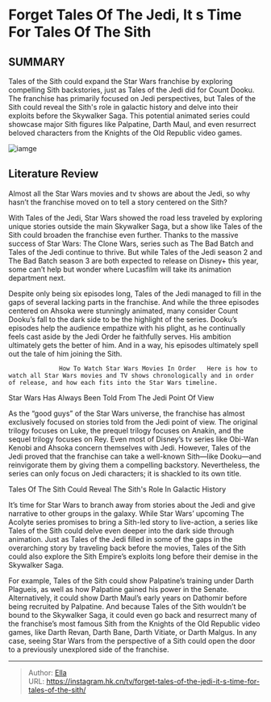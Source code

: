 # Forget Tales Of The Jedi, It s Time For Tales Of The Sith


## SUMMARY 



  Tales of the Sith could expand the Star Wars franchise by exploring compelling Sith backstories, just as Tales of the Jedi did for Count Dooku.   The franchise has primarily focused on Jedi perspectives, but Tales of the Sith could reveal the Sith&#39;s role in galactic history and delve into their exploits before the Skywalker Saga.   This potential animated series could showcase major Sith figures like Palpatine, Darth Maul, and even resurrect beloved characters from the Knights of the Old Republic video games.  

![iamge](https://static1.srcdn.com/wordpress/wp-content/uploads/2024/01/star-wars-tales-sith-time.JPG)

## Literature Review
Almost all the Star Wars movies and tv shows are about the Jedi, so why hasn’t the franchise moved on to tell a story centered on the Sith?




With Tales of the Jedi, Star Wars showed the road less traveled by exploring unique stories outside the main Skywalker Saga, but a show like Tales of the Sith could broaden the franchise even further. Thanks to the massive success of Star Wars: The Clone Wars, series such as The Bad Batch and Tales of the Jedi continue to thrive. But while Tales of the Jedi season 2 and The Bad Batch season 3 are both expected to release on Disney&#43; this year, some can’t help but wonder where Lucasfilm will take its animation department next.




Despite only being six episodes long, Tales of the Jedi managed to fill in the gaps of several lacking parts in the franchise. And while the three episodes centered on Ahsoka were stunningly animated, many consider Count Dooku’s fall to the dark side to be the highlight of the series. Dooku’s episodes help the audience empathize with his plight, as he continually feels cast aside by the Jedi Order he faithfully serves. His ambition ultimately gets the better of him. And in a way, his episodes ultimately spell out the tale of him joining the Sith.

                  How To Watch Star Wars Movies In Order   Here is how to watch all Star Wars movies and TV shows chronologically and in order of release, and how each fits into the Star Wars timeline.    


 Star Wars Has Always Been Told From The Jedi Point Of View 
         




As the “good guys” of the Star Wars universe, the franchise has almost exclusively focused on stories told from the Jedi point of view. The original trilogy focuses on Luke, the prequel trilogy focuses on Anakin, and the sequel trilogy focuses on Rey. Even most of Disney’s tv series like Obi-Wan Kenobi and Ahsoka concern themselves with Jedi. However, Tales of the Jedi proved that the franchise can take a well-known Sith—like Dooku—and reinvigorate them by giving them a compelling backstory. Nevertheless, the series can only focus on Jedi characters; it is shackled to its own title.



 Tales Of The Sith Could Reveal The Sith&#39;s Role In Galactic History 
          

It’s time for Star Wars to branch away from stories about the Jedi and give narrative to other groups in the galaxy. While Star Wars’ upcoming The Acolyte series promises to bring a Sith-led story to live-action, a series like Tales of the Sith could delve even deeper into the dark side through animation. Just as Tales of the Jedi filled in some of the gaps in the overarching story by traveling back before the movies, Tales of the Sith could also explore the Sith Empire’s exploits long before their demise in the Skywalker Saga.




For example, Tales of the Sith could show Palpatine’s training under Darth Plagueis, as well as how Palpatine gained his power in the Senate. Alternatively, it could show Darth Maul’s early years on Dathomir before being recruited by Palpatine. And because Tales of the Sith wouldn’t be bound to the Skywalker Saga, it could even go back and resurrect many of the franchise’s most famous Sith from the Knights of the Old Republic video games, like Darth Revan, Darth Bane, Darth Vitiate, or Darth Malgus. In any case, seeing Star Wars from the perspective of a Sith could open the door to a previously unexplored side of the franchise.



---

> Author: [Ella](https://instagram.hk.cn/)  
> URL: https://instagram.hk.cn/tv/forget-tales-of-the-jedi-it-s-time-for-tales-of-the-sith/  

